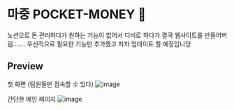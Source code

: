 # 마중 POCKET-MONEY 💸 

노션으로 돈 관리하다가 원하는 기능이 없어서 디비로 하다가 결국 웹사이트를 만들어버림.......
우선적으로 필요한 기능만 추가했고 차차 업데이트 할 예정입니댱

## Preview

첫 화면 (팀원들만 접속할 수 있다)
![image](https://user-images.githubusercontent.com/42020919/114129294-44b79680-9939-11eb-834a-dec0782fa878.png)

간단한 메인 페이지
![image](https://user-images.githubusercontent.com/42020919/114129311-4bdea480-9939-11eb-8a43-14e7a307abc6.png)
